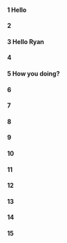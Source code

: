 #### 1 Hello
#### 2
#### 3 Hello Ryan
#### 4
#### 5 How you doing?
#### 6
#### 7
#### 8
#### 9
#### 10
#### 11
#### 12
#### 13
#### 14
#### 15
